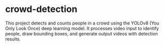 # crowd-detection
This project detects and counts people in a crowd using the YOLOv8 (You Only Look Once) deep learning model. It processes video input to identify people, draw bounding boxes, and generate output videos with detection results.
